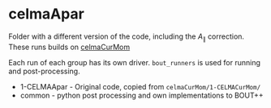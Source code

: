 # celmaApar

Folder with a different version of the code, including the $A_\|$ correction.
These runs builds on [celmaCurMom](../celmaCurMom)

Each run of each group has its own driver. `bout_runners` is used for running
and post-processing.

* 1-CELMAApar - Original code, copied from `celmaCurMom/1-CELMACurMom/`
* common - python post processing and own implementations to BOUT++
